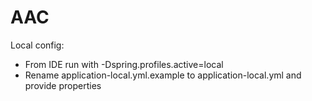 # AAC

Local config:
 - From IDE run with -Dspring.profiles.active=local
 - Rename application-local.yml.example to application-local.yml and provide properties